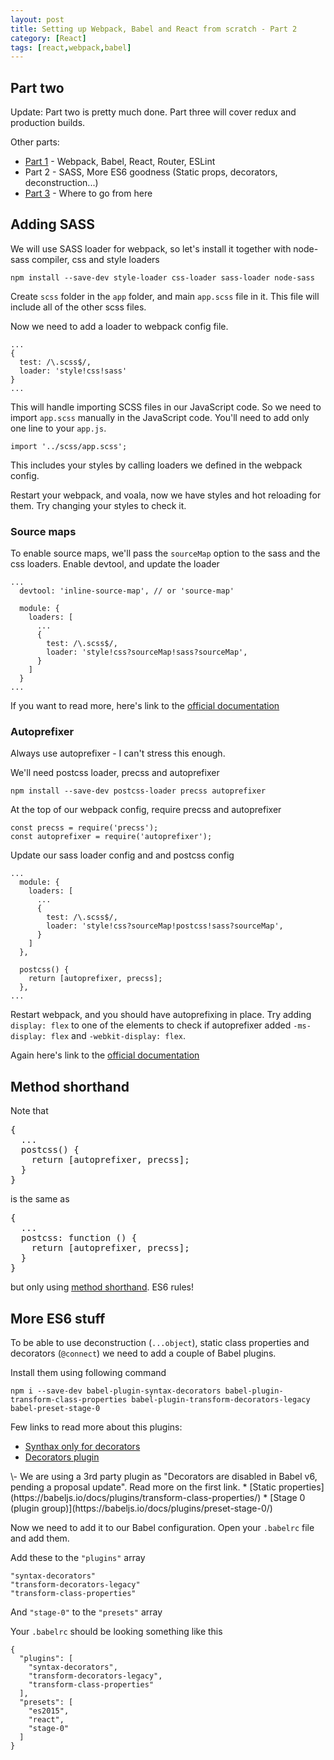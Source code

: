 ```yaml
---
layout: post
title: Setting up Webpack, Babel and React from scratch - Part 2
category: [React]
tags: [react,webpack,babel]
---
```


## Part two

Update: Part two is pretty much done. Part three will cover redux and production builds.

Other parts:

* [Part 1](/setting-up-webpack-babel-and-react-from-scratch) - Webpack, Babel, React, Router, ESLint
* Part 2 - SASS, More ES6 goodness (Static props, decorators, deconstruction...)
* [Part 3](/setting-up-webpack-babel-and-react-from-scratch-part-3) - Where to go from here

## Adding SASS

We will use SASS loader for webpack, so let's install it together with node-sass compiler,
 css and style loaders

    npm install --save-dev style-loader css-loader sass-loader node-sass

Create `scss` folder in the `app` folder, and main `app.scss` file in it.
This file will include all of the other scss files.

Now we need to add a loader to webpack config file.

<!--more-->

```
...
{
  test: /\.scss$/,
  loader: 'style!css!sass'
}
...
```

This will handle importing SCSS files in our JavaScript code.
So we need to import `app.scss` manually in the JavaScript code.
You'll need to add only one line to your `app.js`.

    import '../scss/app.scss';

This includes your styles by calling loaders we defined in the webpack config.

Restart your webpack, and voala, now we have styles and hot reloading for them.
Try changing your styles to check it.

### Source maps

To enable source maps, we'll pass the `sourceMap` option to the sass and the css loaders.
Enable devtool, and update the loader

```
...
  devtool: 'inline-source-map', // or 'source-map'

  module: {
    loaders: [
      ...
      {
        test: /\.scss$/,
        loader: 'style!css?sourceMap!sass?sourceMap',
      }
    ]
  }
...
```

If you want to read more, here's link to the
[official documentation](https://github.com/jtangelder/sass-loader)

### Autoprefixer

Always use autoprefixer - I can't stress this enough.

We'll need postcss loader, precss and autoprefixer

    npm install --save-dev postcss-loader precss autoprefixer


At the top of our webpack config, require precss and autoprefixer

```
const precss = require('precss');
const autoprefixer = require('autoprefixer');
```

Update our sass loader config and and postcss config

```
...
  module: {
    loaders: [
      ...
      {
        test: /\.scss$/,
        loader: 'style!css?sourceMap!postcss!sass?sourceMap',
      }
    ]
  },

  postcss() {
    return [autoprefixer, precss];
  },
...
```

Restart webpack, and you should have autoprefixing in place.
Try adding `display: flex` to one of the elements to check if autoprefixer added
`-ms-display: flex` and `-webkit-display: flex`.

Again here's link to the [official documentation](https://github.com/postcss/postcss-loader)

## Method shorthand

Note that

<pre>
{
  ...
  postcss() {
    return [autoprefixer, precss];
  }
}
</pre>

is the same as

<pre>
{
  ...
  postcss: function () {
    return [autoprefixer, precss];
  }
}
</pre>

but only using [method shorthand](http://eslint.org/docs/rules/object-shorthand).
ES6 rules!

## More ES6 stuff

To be able to use deconstruction (`...object`), static class properties and decorators (`@connect`) we need to add
a couple of Babel plugins.

Install them using following command

    npm i --save-dev babel-plugin-syntax-decorators babel-plugin-transform-class-properties babel-plugin-transform-decorators-legacy babel-preset-stage-0

Few links to read more about this plugins:

* [Synthax only for decorators](https://babeljs.io/docs/plugins/syntax-decorators/)
* [Decorators plugin](https://github.com/loganfsmyth/babel-plugin-transform-decorators-legacy)
<span class="Small">
\- We are using a 3rd party plugin as "Decorators are disabled in Babel v6, pending a proposal update".
Read more on the first link.
</span>
* [Static properties](https://babeljs.io/docs/plugins/transform-class-properties/)
* [Stage 0 (plugin group)](https://babeljs.io/docs/plugins/preset-stage-0/)



Now we need to add it to our Babel configuration. Open your `.babelrc` file and add them.

Add these to the `"plugins"` array

    "syntax-decorators"
    "transform-decorators-legacy"
    "transform-class-properties"

And `"stage-0"` to the `"presets"` array

Your `.babelrc` should be looking something like this

    {
      "plugins": [
        "syntax-decorators",
        "transform-decorators-legacy",
        "transform-class-properties"
      ],
      "presets": [
        "es2015",
        "react",
        "stage-0"
      ]
    }
